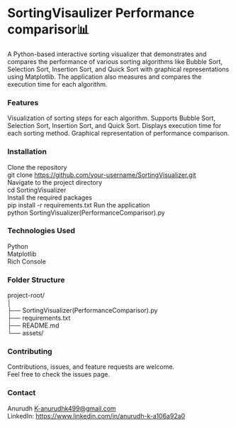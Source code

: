 # SortingVisaulizer Performance comparisor📊
A Python-based interactive sorting visualizer that demonstrates and compares the performance of various sorting algorithms like Bubble Sort, Selection Sort, Insertion Sort, and Quick Sort with graphical representations using Matplotlib. The application also measures and compares the execution time for each algorithm.

### Features  
Visualization of sorting steps for each algorithm.
Supports Bubble Sort, Selection Sort, Insertion Sort, and Quick Sort.
Displays execution time for each sorting method.
Graphical representation of performance comparison.

### Installation  
Clone the repository  
 git clone https://github.com/your-username/SortingVisualizer.git  
Navigate to the project directory  
 cd SortingVisualizer  
Install the required packages  
 pip install -r requirements.txt
Run the application  
 python SortingVisualizer(PerformanceComparisor).py

### Technologies Used  
Python  
Matplotlib  
Rich Console  

### Folder Structure  
project-root/  
│  
├── SortingVisualizer(PerformanceComparisor).py    
├── requirements.txt                             
├── README.md                                    
└── assets/                                       

### Contributing  
Contributions, issues, and feature requests are welcome.  
Feel free to check the issues page.

### Contact  
Anurudh K-anurudhk499@gmail.com  
LinkedIn: https://www.linkedin.com/in/anurudh-k-a106a92a0
